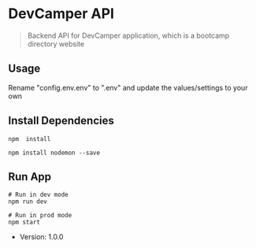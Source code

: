 # DevCamper API

> Backend API for DevCamper application, which is a bootcamp directory website

## Usage

Rename  "config.env.env" to ".env" and update the values/settings to your own

## Install Dependencies
```
npm  install

npm install nodemon --save

```
## Run App
```
# Run in dev mode
npm run dev

# Run in prod mode
npm start

```

-  Version: 1.0.0